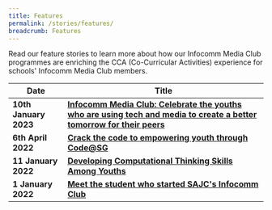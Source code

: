 ```yaml
---
title: Features
permalink: /stories/features/
breadcrumb: Features
---
```

Read our feature stories to learn more about  how our Infocomm Media Club programmes are enriching the CCA (Co-Curricular Activities) experience for schools' Infocomm Media Club members.

| Date | Title |
|--|--|
|**10th January 2023** | **[Infocomm Media Club: Celebrate the youths who are using tech and media to create a better tomorrow for their peers](https://www.channelnewsasia.com/brandstudio/imc-youthawards)**| 
|**6th April 2022** | **[Crack the code to empowering youth through Code@SG](/crack-the-code/)**|
| **11 January 2022** | **[Developing Computational Thinking Skills Among Youths](/developing-computational-thinking/)** |
| **1 January 2022** | **[Meet the student who started SAJC's Infocomm Club](/SAJC-Infocomm-Club/)** |